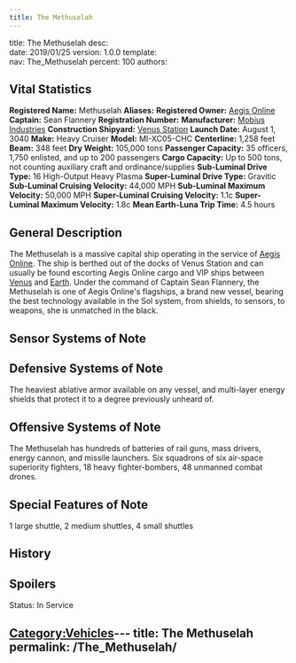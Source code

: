 ```yaml
---
title: The Methuselah
---
```


title:		The Methuselah
desc:		
date:		2019/01/25
version:	1.0.0
template:	
nav:		The_Methuselah
percent:	100
authors:	
## Vital Statistics

**Registered Name:** Methuselah
**Aliases:**
**Registered Owner:** [Aegis Online](Aegis_Online "wikilink")
**Captain:** Sean Flannery
**Registration Number:**
**Manufacturer:** [Mobius Industries](Mobius_Industries "wikilink")
**Construction Shipyard:** [Venus Station](Venus_Station "wikilink")
**Launch Date:** August 1, 3040
**Make:** Heavy Cruiser
**Model:** MI-XC05-CHC
**Centerline:** 1,258 feet
**Beam:** 348 feet
**Dry Weight:** 105,000 tons
**Passenger Capacity:** 35 officers, 1,750 enlisted, and up to 200
passengers
**Cargo Capacity:** Up to 500 tons, not counting auxiliary craft and
ordinance/supplies
**Sub-Luminal Drive Type:** 16 High-Output Heavy Plasma
**Super-Luminal Drive Type:** Gravitic
**Sub-Luminal Cruising Velocity:** 44,000 MPH
**Sub-Luminal Maximum Velocity:** 50,000 MPH
**Super-Luminal Cruising Velocity:** 1.1c
**Super-Luminal Maximum Velocity:** 1.8c
**Mean Earth-Luna Trip Time:** 4.5 hours

## General Description

The Methuselah is a massive capital ship operating in the service of
[Aegis Online](Aegis_Online "wikilink"). The ship is berthed out of the
docks of Venus Station and can usually be found escorting Aegis Online
cargo and VIP ships between [Venus](Venus "wikilink") and
[Earth](Earth "wikilink"). Under the command of Captain Sean Flannery,
the Methuselah is one of Aegis Online's flagships, a brand new vessel,
bearing the best technology available in the Sol system, from shields,
to sensors, to weapons, she is unmatched in the black.

## Sensor Systems of Note

## Defensive Systems of Note

The heaviest ablative armor available on any vessel, and multi-layer
energy shields that protect it to a degree previously unheard of.

## Offensive Systems of Note

The Methuselah has hundreds of batteries of rail guns, mass drivers,
energy cannon, and missile launchers. Six squadrons of six air-space
superiority fighters, 18 heavy fighter-bombers, 48 unmanned combat
drones.

## Special Features of Note

1 large shuttle, 2 medium shuttles, 4 small shuttles

## History

## Spoilers

<spoiler text="Status">Status: In Service</spoiler>

[Category:Vehicles](Category:Vehicles "wikilink")---
title: The Methuselah
permalink: /The_Methuselah/
---


